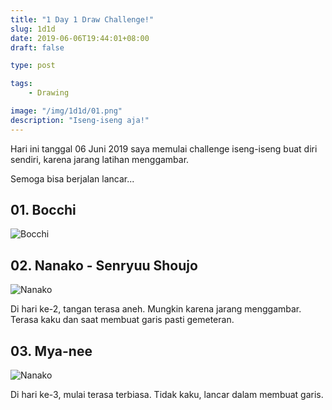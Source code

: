 ```yaml
---
title: "1 Day 1 Draw Challenge!"
slug: 1d1d
date: 2019-06-06T19:44:01+08:00
draft: false

type: post

tags:
    - Drawing

image: "/img/1d1d/01.png"
description: "Iseng-iseng aja!"
---
```


Hari ini tanggal 06 Juni 2019 saya memulai challenge iseng-iseng
buat diri sendiri, karena jarang latihan menggambar.

Semoga bisa berjalan lancar...

## 01. Bocchi

![Bocchi](/img/1d1d/01.png)

## 02. Nanako - Senryuu Shoujo

![Nanako](/img/1d1d/02.png)

Di hari ke-2, tangan terasa aneh. Mungkin karena jarang menggambar.
Terasa kaku dan saat membuat garis pasti gemeteran.

## 03. Mya-nee

![Nanako](/img/1d1d/03.png)

Di hari ke-3, mulai terasa terbiasa. Tidak kaku, lancar dalam
membuat garis.